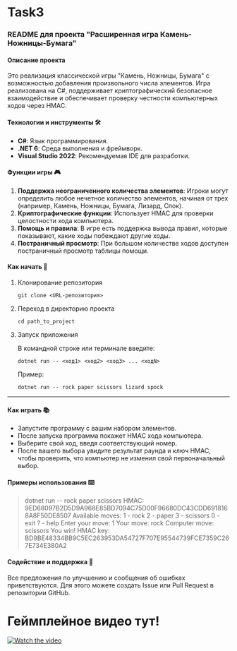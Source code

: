 # Task3

### README для проекта "Расширенная игра Камень-Ножницы-Бумага"

#### Описание проекта

Это реализация классической игры "Камень, Ножницы, Бумага" с возможностью добавления произвольного числа элементов. Игра реализована на C#, поддерживает криптографический безопасное взаимодействие и обеспечивает проверку честности компьютерных ходов через HMAC.



#### Технологии и инструменты 🛠️

- **C#**: Язык программирования.
- **.NET 6**: Среда выполнения и фреймворк.
- **Visual Studio 2022**: Рекомендуемая IDE для разработки.



#### Функции игры 🎮

1. **Поддержка неограниченного количества элементов**: Игроки могут определить любое нечетное количество элементов, начиная от трех (например, Камень, Ножницы, Бумага, Лизард, Спок).
2. **Криптографические функции**: Использует HMAC для проверки целостности хода компьютера.
3. **Помощь и правила**: В игре есть поддержка вывода правил, которые показывают, какие ходы побеждают другие ходы.
4. **Постраничный просмотр**: При большом количестве ходов доступен постраничный просмотр таблицы помощи.



#### Как начать 🚀

1. Клонирование репозитория

   ```
   git clone <URL-репозитория>
   ```

2. Переход в директорию проекта

   ```
   cd path_to_project
   ```

3. Запуск приложения

   В командной строке или терминале введите:

   ```
   dotnet run -- <ход1> <ход2> <ход3> ... <ходN>
   ```

   Пример:

   ```
   dotnet run -- rock paper scissors lizard spock
   ```



------

#### Как играть 📚

- Запустите программу с вашим набором элементов.
- После запуска программа покажет HMAC хода компьютера.
- Выберите свой ход, введя соответствующий номер.
- После вашего выбора увидите результат раунда и ключ HMAC, чтобы проверить, что компьютер не изменил свой первоначальный выбор.



#### Примеры использования ⌨️

> dotnet run -- rock paper scissors
> HMAC: 9ED68097B2D5D9A968E85BD7094C75D00F96680DC43CDD6918168A8F50DE8507
> Available moves:
> 1 - rock
> 2 - paper
> 3 - scissors
> 0 - exit
> ? - help
> Enter your move: 1
> Your move: rock
> Computer move: scissors
> You win!
> HMAC key: BD9BE48334BB9C5EC263953DA54727F707E95544739FCE7359C267E734E380A2



#### Содействие и поддержка 🤝

Все предложения по улучшению и сообщения об ошибках приветствуются. Для этого можете создать Issue или Pull Request в репозитории GitHub.



# Геймплейное видео тут! 



[![Watch the video](https://cdn.icon-icons.com/icons2/2642/PNG/512/google_drive_logo_icon_159334.png)](https://drive.google.com/file/d/10esYjUx64I2ZwU2OCWVyGexVGVBTFvxz/view?usp=sharing "Watch the video")
